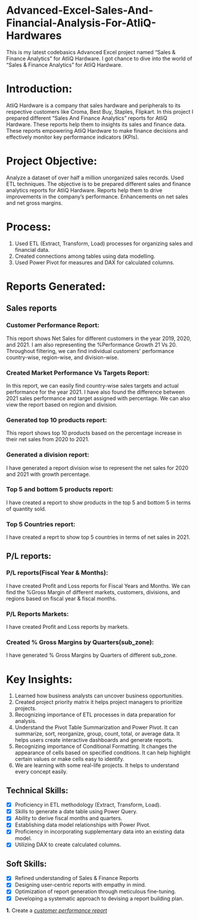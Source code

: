 # Advanced-Excel-Sales-And-Financial-Analysis-For-AtliQ-Hardwares
This is my latest codebasics Advanced Excel project named “Sales & Finance Analytics” for AtliQ Hardware. I got chance to dive into the world of “Sales & Finance Analytics” for AtliQ Hardware. 
# Introduction:
AtliQ Hardware is a company that sales hardware and peripherals to its respective customers like Croma, Best Buy, Staples, Flipkart. In this project I prepared different “Sales And Finance Analytics” reports for AtliQ Hardware. These reports help them to insights its sales and finance data. These reports empowering AtliQ Hardware to make finance decisions and effectively monitor key performance indicators (KPIs).
# Project Objective:
Analyze a dataset of over half a million unorganized sales records. Used ETL techniques. The objective is to be prepared different sales and finance analytics reports for AtliQ Hardware. Reports help them to drive improvements in the company’s performance. Enhancements on net sales and net gross margins.
# Process:
1.	Used ETL (Extract, Transform, Load) processes for organizing sales and financial data.
2.	Created connections among tables using data modelling.
3.	Used Power Pivot for measures and DAX for calculated columns.
   
# Reports Generated: 
## Sales reports
### Customer Performance Report:
This report shows Net Sales for different customers in the year 2019, 2020, and 2021. I am also representing the %Performance Growth 21 Vs 20. Throughout filtering, we can find individual customers' performance country-wise, region-wise, and division-wise.
### Created Market Performance Vs Targets Report:
In this report, we can easily find country-wise sales targets and actual performance for the year 2021. I have also found the difference between 2021 sales performance and target assigned with percentage. We can also view the report based on region and division.
### Generated top 10 products report:
This report shows top 10 products based on the percentage increase in their net sales from 2020 to 2021.
### Generated a division report: 
I have generated a report division wise to represent the net sales for 2020 and 2021 with growth percentage. 
### Top 5 and bottom 5 products report:
I have created a report to show products in the top 5 and bottom 5 in terms of quantity sold.
### Top 5 Countries report:
I have created a reprt to show top 5 countries in terms of net sales in 2021.
## P/L reports:
### P/L reports(Fiscal Year & Months):
I have created Profit and Loss reports for Fiscal Years and Months. We can find the %Gross Margin of different markets, customers, divisions, and regions based on fiscal year & fiscal months.
### P/L Reports Markets:
I have created Profit and Loss reports by markets.
### Created % Gross Margins by Quarters(sub_zone):
I have  generated % Gross Margins by Quarters of different sub_zone.
# Key Insights:
1.	Learned how business analysts can uncover business opportunities.
2.	Created project priority matrix it helps project managers to prioritize projects.
3.	Recognizing importance of ETL processes in data preparation for analysis.
4.	Understand the Pivot Table Summarization and Power Pivot. It can summarize, sort, reorganize, group, count, total, or average data. It helps users create interactive dashboards and generate reports.
5.	Recognizing importance of Conditional Formatting. It changes the appearance of cells based on specified conditions. It can help highlight certain values or make cells easy to identify.
6.	We are learning with some real-life projects. It helps to understand every concept easily.
   
## Technical Skills:
- [x]	Proficiency in ETL methodology (Extract, Transform, Load).
- [x]	Skills to generate a date table using Power Query.
- [x]	Ability to derive fiscal months and quarters.
- [x]	Establishing data model relationships with Power Pivot.
- [x]	Proficiency in incorporating supplementary data into an existing data model.
- [x]	Utilizing DAX to create calculated columns.

## Soft Skills:
- [x]	Refined understanding of Sales & Finance Reports
- [x]	Designing user-centric reports with empathy in mind.
- [x]	Optimization of report generation through meticulous fine-tuning.
- [x]	Developing a systematic approach to devising a report building plan.

**1.** Create a _[customer performance report](https://github.com/KirandeepMarala/Excel-Sales_Analysis/blob/main/Customer%20Performance%20Report.pdf)_ 
